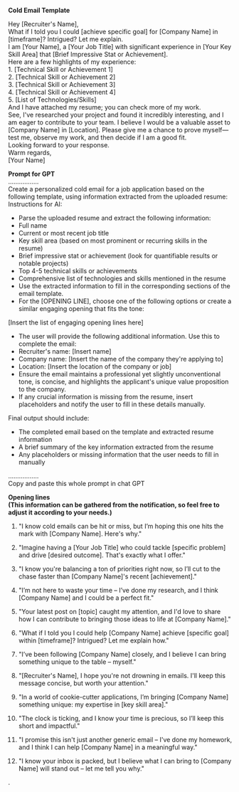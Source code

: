 **Cold Email Template**  

Hey \[Recruiter's Name\],  
What if I told you I could \[achieve specific goal\] for \[Company Name\] in \[timeframe\]? Intrigued? Let me explain.  
I am \[Your Name\], a \[Your Job Title\] with significant experience in \[Your Key Skill Area\] that \[Brief Impressive Stat or Achievement\].  
Here are a few highlights of my experience:  
1\. \[Technical Skill or Achievement 1\]  
2\. \[Technical Skill or Achievement 2\]  
3\. \[Technical Skill or Achievement 3\]  
4\. \[Technical Skill or Achievement 4\]  
5\. \[List of Technologies/Skills\]  
And I have attached my resume; you can check more of my work.  
See, I've researched your project and found it incredibly interesting, and I am eager to contribute to your team. I believe I would be a valuable asset to \[Company Name\] in \[Location\]. Please give me a chance to prove myself—test me, observe my work, and then decide if I am a good fit.  
Looking forward to your response.  
Warm regards,  
\[Your Name\]

**Prompt for GPT**  
……………..  
Create a personalized cold email for a job application based on the following template, using information extracted from the uploaded resume:  
Instructions for AI:

* Parse the uploaded resume and extract the following information:  
* Full name  
* Current or most recent job title  
* Key skill area (based on most prominent or recurring skills in the resume)  
* Brief impressive stat or achievement (look for quantifiable results or notable projects)  
* Top 4-5 technical skills or achievements  
* Comprehensive list of technologies and skills mentioned in the resume  
* Use the extracted information to fill in the corresponding sections of the email template.  
* For the \[OPENING LINE\], choose one of the following options or create a similar engaging opening that fits the tone:

\[Insert the list of engaging opening lines here\]

* The user will provide the following additional information. Use this to complete the email:  
* Recruiter's name: \[Insert name\]  
* Company name: \[Insert the name of the company they're applying to\]  
* Location: \[Insert the location of the company or job\]  
* Ensure the email maintains a professional yet slightly unconventional tone, is concise, and highlights the applicant's unique value proposition to the company.  
* If any crucial information is missing from the resume, insert placeholders and notify the user to fill in these details manually.

Final output should include:

* The completed email based on the template and extracted resume information  
* A brief summary of the key information extracted from the resume  
* Any placeholders or missing information that the user needs to fill in manually

……………..  
Copy and paste this whole prompt in chat GPT

**Opening lines**  
**(This information can be gathered from the notification, so feel free to adjust it according to your needs.)**

1) "I know cold emails can be hit or miss, but I’m hoping this one hits the mark with \[Company Name\]. Here's why."

2) "Imagine having a \[Your Job Title\] who could tackle \[specific problem\] and drive \[desired outcome\]. That's exactly what I offer."

3) "I know you're balancing a ton of priorities right now, so I’ll cut to the chase faster than \[Company Name\]'s recent \[achievement\]."

4) "I’m not here to waste your time – I’ve done my research, and I think \[Company Name\] and I could be a perfect fit."

5) "Your latest post on \[topic\] caught my attention, and I'd love to share how I can contribute to bringing those ideas to life at \[Company Name\]."

6) "What if I told you I could help \[Company Name\] achieve \[specific goal\] within \[timeframe\]? Intrigued? Let me explain how."

7) "I’ve been following \[Company Name\] closely, and I believe I can bring something unique to the table – myself."

8) "\[Recruiter's Name\], I hope you're not drowning in emails. I'll keep this message concise, but worth your attention."

9)  "In a world of cookie-cutter applications, I’m bringing \[Company Name\] something unique: my expertise in \[key skill area\]."

10) "The clock is ticking, and I know your time is precious, so I’ll keep this short and impactful."

11) "I promise this isn't just another generic email – I've done my homework, and I think I can help \[Company Name\] in a meaningful way."

12) "I know your inbox is packed, but I believe what I can bring to \[Company Name\] will stand out – let me tell you why."

.

